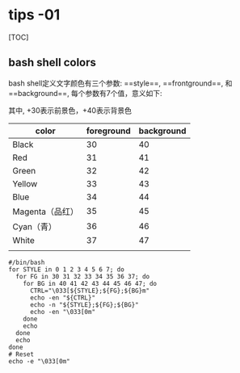# tips -01

[TOC]

## bash shell colors



bash shell定义文字颜色有三个参数: ==style==, ==frontground==, 和==background==, 每个参数有7个值，意义如下:

其中, +30表示前景色，+40表示背景色

| color           | foreground | background |
| --------------- | ---------- | ---------- |
| Black           | 30         | 40         |
| Red             | 31         | 41         |
| Green           | 32         | 42         |
| Yellow          | 33         | 43         |
| Blue            | 34         | 44         |
| Magenta（品红） | 35         | 45         |
| Cyan（青）      | 36         | 46         |
| White           | 37         | 47         |
|                 |            |            |



```shell
#/bin/bash
for STYLE in 0 1 2 3 4 5 6 7; do
  for FG in 30 31 32 33 34 35 36 37; do
    for BG in 40 41 42 43 44 45 46 47; do
      CTRL="\033[${STYLE};${FG};${BG}m"
      echo -en "${CTRL}"
      echo -n "${STYLE};${FG};${BG}"
      echo -en "\033[0m"
    done
    echo
  done
  echo
done
# Reset
echo -e "\033[0m"
```

